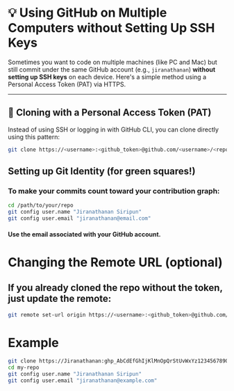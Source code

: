 # 💡 Using GitHub on Multiple Computers without Setting Up SSH Keys

Sometimes you want to code on multiple machines (like PC and Mac) but still commit under the same GitHub account (e.g., `jiranathanan`) **without setting up SSH keys** on each device. Here's a simple method using a Personal Access Token (PAT) via HTTPS.

---

## 🔑 Cloning with a Personal Access Token (PAT)

Instead of using SSH or logging in with GitHub CLI, you can clone directly using this pattern:

```bash
git clone https://<username>:<github_token>@github.com/<username>/<repositoryname>.git
```

## Setting up Git Identity (for green squares!)
### To make your commits count toward your contribution graph:
```bash
cd /path/to/your/repo
git config user.name "Jiranathanan Siripun"
git config user.email "jiranathanan@email.com"
```
#### Use the email associated with your GitHub account.

# Changing the Remote URL (optional)
## If you already cloned the repo without the token, just update the remote:
```bash
git remote set-url origin https://<username>:<github_token>@github.com/<username>/<repositoryname>.git
```

# Example
```bash
git clone https://Jiranathanan:ghp_AbCdEfGhIjKlMnOpQrStUvWxYz1234567890@github.com/jiranathanan/my-repo.git
cd my-repo
git config user.name "Jiranathanan Siripun"
git config user.email "jiranathanan@example.com"
```


